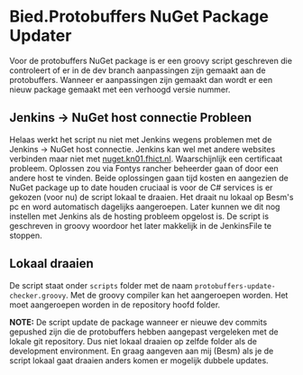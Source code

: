 # Bied.Protobuffers NuGet Package Updater

Voor de protobuffers NuGet package is er een groovy script geschreven die controleert of er in de dev branch aanpassingen zijn gemaakt aan de protobuffers. Wanneer er aanpassingen zijn gemaakt dan wordt er een nieuw package gemaakt met een verhoogd versie nummer.   

## Jenkins -> NuGet host connectie Probleen

Helaas werkt het script nu niet met Jenkins wegens problemen met de Jenkins -> NuGet host connectie. Jenkins kan wel met andere websites verbinden maar niet met [nuget.kn01.fhict.nl](http://nuget.kn01.fhict.nl/). Waarschijnlijk een certificaat probleem. Oplossen zou via Fontys rancher beheerder gaan of door een andere host te vinden. Beide oplossingen gaan tijd kosten en aangezien de NuGet package up to date houden cruciaal is voor de C# services is er gekozen (voor nu) de script lokaal te draaien. Het draait nu lokaal op Besm's pc en word automatisch dagelijks aangeroepen. Later kunnen we dit nog instellen met Jenkins als de hosting probleem opgelost is. De script is geschreven in groovy woordoor het later makkelijk in de JenkinsFile te stoppen.

## Lokaal draaien

De script staat onder `scripts` folder met de naam `protobuffers-update-checker.groovy`. Met de groovy compiler kan het aangeroepen worden. Het moet aangeroepen worden in de repository hoofd folder. 


__NOTE:__ De script update de package wanneer er nieuwe dev commits gepushed zijn die de protobuffers hebben aangepast vergeleken met de lokale git repository. Dus niet lokaal draaien op zelfde folder als de development environment. En graag aangeven aan mij (Besm) als je de script lokaal gaat draaien anders komen er mogelijk dubbele updates.
